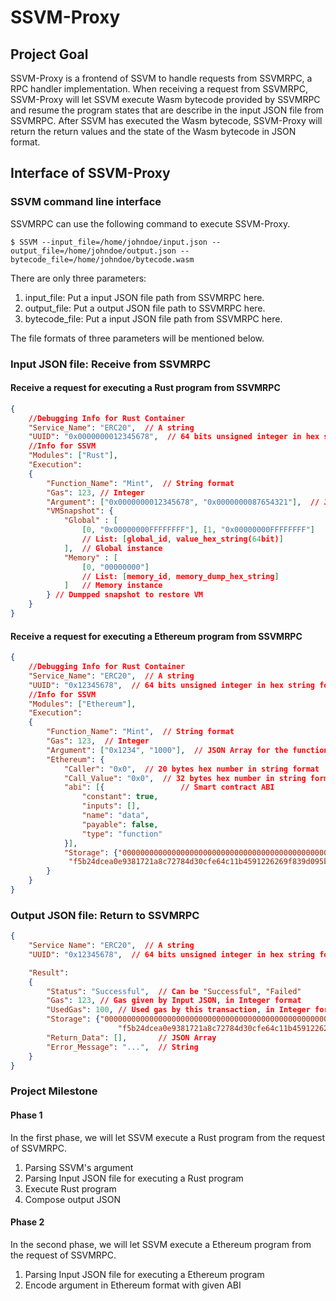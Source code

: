 # SSVM-Proxy

## Project Goal

SSVM-Proxy is a frontend of SSVM to handle requests from SSVMRPC, a RPC handler implementation. When receiving a request from SSVMRPC, SSVM-Proxy will let SSVM execute Wasm bytecode provided by SSVMRPC and resume the program states that are describe in the input JSON file from SSVMRPC. After SSVM has executed the Wasm bytecode, SSVM-Proxy will return the return values and the state of the Wasm bytecode in JSON format.

## Interface of SSVM-Proxy

### SSVM command line interface 

SSVMRPC can use the following command to execute SSVM-Proxy.

```shell
$ SSVM --input_file=/home/johndoe/input.json --output_file=/home/johndoe/output.json --bytecode_file=/home/johndoe/bytecode.wasm
```
There are only three parameters:
1. input_file: Put a input JSON file path from SSVMRPC here.
2. output_file: Put a output JSON file path to SSVMRPC here.
3. bytecode_file: Put a input JSON file path from SSVMRPC here.

The file formats of three parameters will be mentioned below. 



### Input JSON file: Receive from SSVMRPC

#### Receive a request for executing a Rust program from SSVMRPC
```json
{
    //Debugging Info for Rust Container
    "Service_Name": "ERC20",  // A string
    "UUID": "0x0000000012345678",  // 64 bits unsigned integer in hex string format
    //Info for SSVM 
    "Modules": ["Rust"],
    "Execution":
    {
        "Function_Name": "Mint",  // String format
        "Gas": 123, // Integer
        "Argument": ["0x0000000012345678", "0x0000000087654321"],  // JSON Array for the function's arugments
        "VMSnapshot": {
            "Global" : [
                [0, "0x00000000FFFFFFFF"], [1, "0x00000000FFFFFFFF"]
                // List: [global_id, value_hex_string(64bit)]
            ],  // Global instance
            "Memory" : [
                [0, "00000000"]
                // List: [memory_id, memory_dump_hex_string]
            ]   // Memory instance
        } // Dumpped snapshot to restore VM
    }
}
```
#### Receive a request for executing a Ethereum program from SSVMRPC

```json
{
    //Debugging Info for Rust Container
    "Service_Name": "ERC20",  // A string
    "UUID": "0x12345678",  // 64 bits unsigned integer in hex string format
    //Info for SSVM 
    "Modules": ["Ethereum"],
    "Execution":
    {
        "Function_Name": "Mint",  // String format
        "Gas": 123,  // Integer
        "Argument": ["0x1234", "1000"],  // JSON Array for the function's arugments
        "Ethereum": {
            "Caller": "0x0",  // 20 bytes hex number in string format
            "Call_Value": "0x0",  // 32 bytes hex number in string format
            "abi": [{                 // Smart contract ABI
                "constant": true,
                "inputs": [],
                "name": "data",
                "payable": false,
                "type": "function"
            }],
            "Storage": {"0000000000000000000000000000000000000000000000000000000000000000":"0000000000000000000000000000000000000000000000000000000000000064",
             "f5b24dcea0e9381721a8c72784d30cfe64c11b4591226269f839d095b3e9cf10":"0000000000000000000000000000000000000000000000000000000000000064"}  // Key-value pairs in JSON Object
        }
    }
}
```

### Output JSON file: Return to SSVMRPC
```json
{
    "Service Name": "ERC20",  // A string
    "UUID": "0x12345678",  // 64 bits unsigned integer in hex string format

    "Result":
    {
        "Status": "Successful",  // Can be "Successful", "Failed"
        "Gas": 123, // Gas given by Input JSON, in Integer format
        "UsedGas": 100, // Used gas by this transaction, in Integer format
        "Storage": {"0000000000000000000000000000000000000000000000000000000000000000":"0000000000000000000000000000000000000000000000000000000000000064",
                        "f5b24dcea0e9381721a8c72784d30cfe64c11b4591226269f839d095b3e9cf10":"0000000000000000000000000000000000000000000000000000000000000064"},    // Key-value pairs in JSON Object
        "Return_Data": [],       // JSON Array
        "Error_Message": "...",  // String
    }
}
```

### Project Milestone
#### Phase 1

In the first phase, we will let SSVM execute a Rust program from the request of SSVMRPC.

1. Parsing SSVM's argument
2. Parsing Input JSON file for executing a Rust program
3. Execute Rust program
4. Compose output JSON

#### Phase 2

In the second phase, we will let SSVM execute a Ethereum program from the request of SSVMRPC.


1. Parsing Input JSON file for executing a Ethereum program
2. Encode argument in Ethereum format with given ABI


